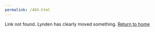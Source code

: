 ```yaml
---
permalink: /404.html
---
```


Link not found. Lynden has clearly moved something.
[Return to home](https://ltennyso.github.io/)
